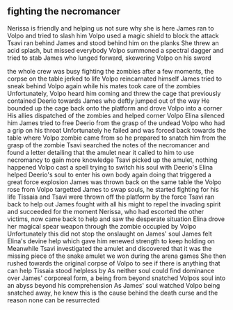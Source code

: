 ## fighting the necromancer
Nerissa is friendly and helping us
not sure why she is here
James ran to Volpo and tried to slash him
Volpo used a magic shield to block the attack
Tsavi ran behind James and stood behind him on the planks
She threw an acid splash, but missed everybody
Volpo summoned a spectral dagger and tried to stab James
who lunged forward, skewering Volpo on his sword

the whole crew was busy fighting the zombies
after a few moments, the corpse on the table jerked to life
Volpo reincarnated himself
James tried to sneak behind Volpo again while his mates took care of the zombies
Unfortunately, Volpo heard him coming and threw the cage that previously contained Deerio towards James
who deftly jumped out of the way
He bounded up the cage back onto the platform and drove Volpo into a corner
His allies dispatched of the zombies and helped corner Volpo
Elina silenced him
James tried to free Deerio from the grasp of the undead Volpo who had a grip on his throat
Unfortunately he failed and was forced back towards the table where Volpo zombie came from
so he prepared to snatch him from the grasp of the zombie
Tsavi searched the notes of the necromancer and found a letter detailing that the amulet near it called to him to use necromancy to gain more knowledge
Tsavi picked up the amulet, nothing happened
Volpo cast a spell trying to switch his soul with Deerio's
Elina helped Deerio's soul to enter his own body again
doing that triggered a great force explosion
James was thrown back on the same table the Volpo rose from
Volpo targetted James to swap souls, he started fighting for his life
Tissaia and Tsavi were thrown off the platform by the force
Tsavi ran back to help out
James fought with all his might to repel the invading spirit and succeeded for the moment
Nerissa, who had escorted the other victims, now came back to help and saw the desperate situation
Elina drove her magical spear weapon through the zombie occupied by Volpo
Unfortunately this did not stop the onslaught on James' soul
James felt Elina's devine help which gave him renewed strength to keep holding on
Meanwhile Tsavi investigated the amulet and discovered that it was the missing piece of the snake amulet we won during the arena games
She then rushed towards the original corpse of Volpo to see if there is anything that can help
Tissaia stood helpless by
As neither soul could find dominance over James' corporeal form, a being from beyond snatched Volpos soul into an abyss beyond his comprehension
As James' soul watched Volpo being snatched away, he knew this is the cause behind the death curse and the reason none can be resurrected

